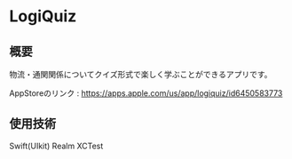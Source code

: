 # LogiQuiz

## 概要
物流・通関関係についてクイズ形式で楽しく学ぶことができるアプリです。


AppStoreのリンク : https://apps.apple.com/us/app/logiquiz/id6450583773

## 使用技術
Swift(UIkit)
Realm
XCTest
